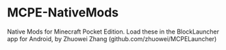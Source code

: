 MCPE-NativeMods
===============

Native Mods for Minecraft Pocket Edition.
Load these in the BlockLauncher app for Android, by Zhuowei Zhang (github.com/zhuowei/MCPELauncher)
